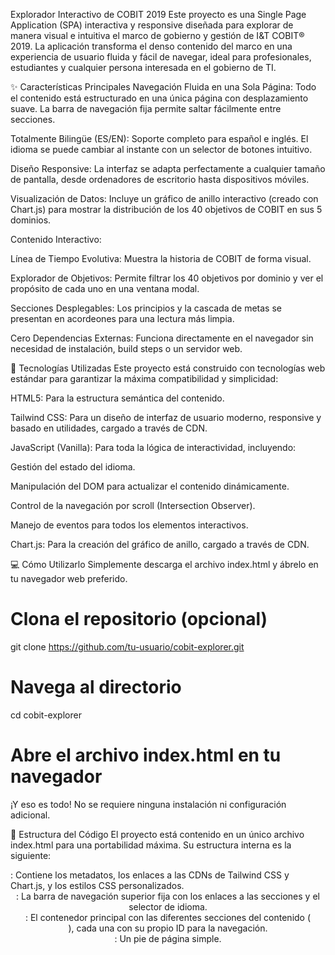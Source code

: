 Explorador Interactivo de COBIT 2019
Este proyecto es una Single Page Application (SPA) interactiva y responsive diseñada para explorar de manera visual e intuitiva el marco de gobierno y gestión de I&T COBIT® 2019. La aplicación transforma el denso contenido del marco en una experiencia de usuario fluida y fácil de navegar, ideal para profesionales, estudiantes y cualquier persona interesada en el gobierno de TI.

✨ Características Principales
Navegación Fluida en una Sola Página: Todo el contenido está estructurado en una única página con desplazamiento suave. La barra de navegación fija permite saltar fácilmente entre secciones.

Totalmente Bilingüe (ES/EN): Soporte completo para español e inglés. El idioma se puede cambiar al instante con un selector de botones intuitivo.

Diseño Responsive: La interfaz se adapta perfectamente a cualquier tamaño de pantalla, desde ordenadores de escritorio hasta dispositivos móviles.

Visualización de Datos: Incluye un gráfico de anillo interactivo (creado con Chart.js) para mostrar la distribución de los 40 objetivos de COBIT en sus 5 dominios.

Contenido Interactivo:

Línea de Tiempo Evolutiva: Muestra la historia de COBIT de forma visual.

Explorador de Objetivos: Permite filtrar los 40 objetivos por dominio y ver el propósito de cada uno en una ventana modal.

Secciones Desplegables: Los principios y la cascada de metas se presentan en acordeones para una lectura más limpia.

Cero Dependencias Externas: Funciona directamente en el navegador sin necesidad de instalación, build steps o un servidor web.

🚀 Tecnologías Utilizadas
Este proyecto está construido con tecnologías web estándar para garantizar la máxima compatibilidad y simplicidad:

HTML5: Para la estructura semántica del contenido.

Tailwind CSS: Para un diseño de interfaz de usuario moderno, responsive y basado en utilidades, cargado a través de CDN.

JavaScript (Vanilla): Para toda la lógica de interactividad, incluyendo:

Gestión del estado del idioma.

Manipulación del DOM para actualizar el contenido dinámicamente.

Control de la navegación por scroll (Intersection Observer).

Manejo de eventos para todos los elementos interactivos.

Chart.js: Para la creación del gráfico de anillo, cargado a través de CDN.

💻 Cómo Utilizarlo
Simplemente descarga el archivo index.html y ábrelo en tu navegador web preferido.

# Clona el repositorio (opcional)
git clone https://github.com/tu-usuario/cobit-explorer.git

# Navega al directorio
cd cobit-explorer

# Abre el archivo index.html en tu navegador

¡Y eso es todo! No se requiere ninguna instalación ni configuración adicional.

📂 Estructura del Código
El proyecto está contenido en un único archivo index.html para una portabilidad máxima. Su estructura interna es la siguiente:

<head>: Contiene los metadatos, los enlaces a las CDNs de Tailwind CSS y Chart.js, y los estilos CSS personalizados.

<header>: La barra de navegación superior fija con los enlaces a las secciones y el selector de idioma.

<main>: El contenedor principal con las diferentes secciones del contenido (<section>), cada una con su propio ID para la navegación.

<footer>: Un pie de página simple.

<script>: Todo el código JavaScript se encuentra al final del <body>.

i18nData: Un objeto JSON que contiene todas las traducciones en español e inglés.

Funciones de Inicialización (init...): Un conjunto de funciones que se encargan de renderizar cada componente interactivo (la línea de tiempo, los acordeones, el gráfico, etc.).

Lógica de Traducción (translatePage): La función principal que actualiza todo el contenido visible según el idioma seleccionado.

Manejadores de Eventos: El código que gestiona los clics, el scroll y otras interacciones del usuario.
